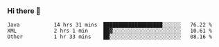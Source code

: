 ### Hi there 👋

<!--
**urzz/urzz** is a ✨ _special_ ✨ repository because its `README.md` (this file) appears on your GitHub profile.

Here are some ideas to get you started:

- 🔭 I’m currently working on ...
- 🌱 I’m currently learning ...
- 👯 I’m looking to collaborate on ...
- 🤔 I’m looking for help with ...
- 💬 Ask me about ...
- 📫 How to reach me: ...
- 😄 Pronouns: ...
- ⚡ Fun fact: ...
-->

<!--START_SECTION:waka-->

```text
Java           14 hrs 31 mins  ███████████████████░░░░░░   76.22 %
XML            2 hrs 1 min     ██▓░░░░░░░░░░░░░░░░░░░░░░   10.61 %
Other          1 hr 33 mins    ██░░░░░░░░░░░░░░░░░░░░░░░   08.16 %
```

<!--END_SECTION:waka-->
